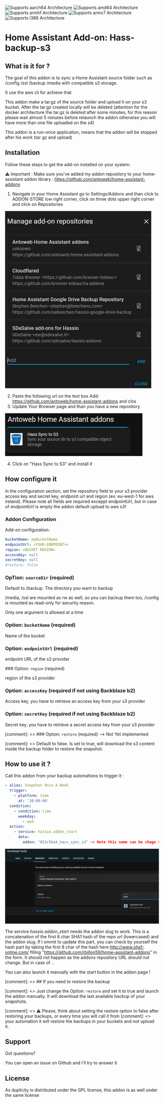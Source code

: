 ![Supports aarch64 Architecture][aarch64-shield] ![Supports amd64 Architecture][amd64-shield] ![Supports armhf Architecture][armhf-shield] ![Supports armv7 Architecture][armv7-shield] ![Supports i386 Architecture][i386-shield]

[aarch64-shield]: https://img.shields.io/badge/aarch64-yes-green.svg
[amd64-shield]: https://img.shields.io/badge/amd64-yes-green.svg
[armhf-shield]: https://img.shields.io/badge/armhf-yes-green.svg
[armv7-shield]: https://img.shields.io/badge/armv7-yes-green.svg
[i386-shield]: https://img.shields.io/badge/i386-yes-green.svg

# Home Assistant Add-on: Hass-backup-s3

## What is it for ?

The goal of this addon is to sync a Home Assistant source folder such as /config /ssl /backup /media with compatible s3 storage.

It use the aws cli for achieve that

This addon make a tar.gz of the source folder and upload it on your s3 bucket. After the tar.gz created locally will be deleted (attention for the docker architecture the tar.gz is deleted after some minutes, for this reason please wait almost 5 minutes before relaunch the addon otherwise you will have more than one file uploaded on the s4)

This addon is a run-once application, means that the addon will be stopped after his work (tar gz and upload)


## Installation

Follow these steps to get the add-on installed on your system:

:warning: Important : Make sure you've added my addon repository to your home-assistant addon library : https://github.com/antoweb/home-assistant-addons

1. Navigate in your Home Assistant go to Settings/Addons and than click to ADDON-STORE low right corner, click on three dots upper right corner and click on Repositories

<img src="https://raw.githubusercontent.com/antoweb/home-assistant-addons/main/hass-sync-s3/images/addonstore.png" alt="Addon Store" loading="lazy">


2. Paste the following url on the text box Add: https://github.com/antoweb/home-assistant-addons and clos
3. Update Your Browser page and than you have a new repository

![New Repo](images/hass-newrepo.png)


4. Click on "Hass Sync to S3" and install it


## How configure it

In the configuration section, set the repository field to your s3 provider access key and secret key, endpoint url and region (ex: eu-west-1 for aws ireland). Please note all fields are required exceppt endpointUrl, but in case of endpointUrl is empty the addon default upload to aws s3! 

### Addon Configuration

Add-on configuration:

```yaml
bucketName: myBucketName
endpointUrl: <YOUR-ENDPOINT>>
region: <BUCKET REGION>
accessKey: null
secretKey: null
#restore: false
```

### OpTion: `sourceDir` (required)

Default to /backup. The directory you want to backup

/media, /ssl  are mounted as rw as well, so you can backup them too, /config is mounted as read-only for security reason.

Only one argument is allowed at a time

### Option: `bucketName` (required)

Name of the bucket

### Option: `endpointUrl` (required)

endpoint URL of the s3 provider

### Option: `region` (required)

region of the s3 provider

### Option: `accessKey` (required if not using Backblaze b2)

Access key, you have to retrieve an access key from your s3 provider

### Option: `secretKey` (required if not using Backblaze b2)

Secret key, you have to retrieve a secret access key from your s3 provider


[comment]: <> ### Option: `restore` (required) --> Not Yet implemented

[comment]: <> Default to false. Is set to true, will download the s3 content inside the backup folder to restore the snapshot.

## How to use it ?

Call this addon from your backup automations to trigger it :

```yaml
- alias: Snapshot Once A Week
  trigger:
    - platform: time
      at: '10:00:00'
  condition:
    - condition: time
      weekday:
        - wed
  action:
    - service: hassio.addon_start
      data:
        addon: "053c5ba4_hass_sync_s3" -> Note this name can be chage so check on the Developers Tools/Service for the right name see below
```
![Developer Tools Service](images/devtoolshassaddon.png)

The service *hassio.addon_start* needs the addon slug to work. This is a concatenation of the first 8 char SHA1 hash of the repo url (lowercased) and the addon slug. If I ommit to update this part, you can check by yourself the hash part by taking the first 8 char of the hash here http://www.sha1-online.com/ filling "https://github.com/rbillon59/home-assistant-addons" in the form. It should not happen as the addons repository URL should not change. But in case of ..

You can also launch it manually with the start button in the addon page !


[comment]: <> ## If you need to restore the backup

[comment]: <> Just change the Option: `restore` and set it to true and launch the addon manually. It will download the last available backup of your snapshots.

[comment]: <> :warning: Please, think about setting the restore option to false after restoring your backups, or every time you will call it from [comment]: <> your automation it will restore the backups in your buckets and not upload it. 

## Support

Got questions?

You can open an issue on Github and i'll try to answer it

[repository]: https://github.com/antoweb/home-assistant-addons/issues

## License

As duplicity is distributed under the GPL license, this addon is as well under the same license
